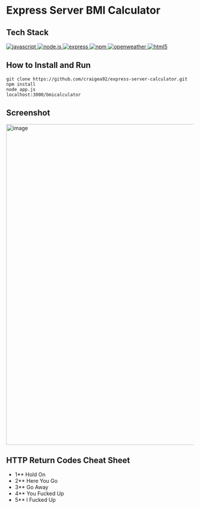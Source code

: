 # Express Server BMI Calculator

## Tech Stack
<a href="https://www.javascript.com/"> <img src="https://icongr.am/devicon/javascript-original.svg?size=40&color=currentColor" alt="javascript"/> </a>
<a href="https://nodejs.org/en/"> <img src="https://icongr.am/devicon/nodejs-original.svg?size=40&color=currentColor" alt="node.js"/> </a>
<a href="https://expressjs.com/"> <img src="https://icongr.am/devicon/express-original-wordmark.svg?size=40&color=00ff00" alt="express"/> </a> 
<a href="https://www.npmjs.com/"> <img src="https://icongr.am/devicon/npm-original-wordmark.svg?size=40&color=currentColor" alt="npm"/> </a>
<a href="https://openweathermap.org/"> <img src="https://icongr.am/material/cloud-search.svg?size=40&color=ff8000" alt="openweather"/> </a>
<a href="https://www.w3schools.com/html/"> <img src="https://icongr.am/devicon/html5-original.svg?size=40&color=8000ff" alt="html5"/> </a> 

## How to Install and Run

```
git clone https://github.com/craigea92/express-server-calculator.git
npm install
node app.js
localhost:3000/bmicalculator
```

## Screenshot
<img width="862" alt="image" src="https://user-images.githubusercontent.com/82875984/221412241-85d1e2df-fbdf-4a92-8e0a-0c5dd1872433.png">

## HTTP Return Codes Cheat Sheet
- 1** Hold On
- 2** Here You Go
- 3** Go Away
- 4** You Fucked Up
- 5** I Fucked Up
